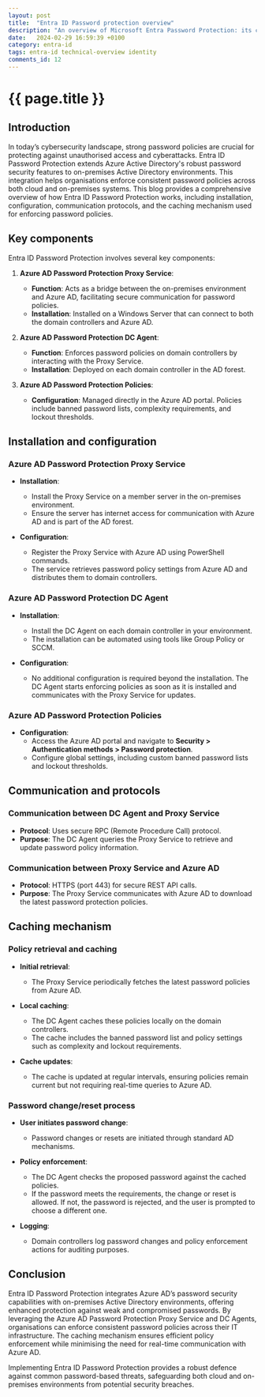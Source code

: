 ```yaml
---
layout: post
title:  "Entra ID Password protection overview"
description: "An overview of Microsoft Entra Password Protection: its components, how they interrelate and how they work with the password processes in Active Directory"
date:   2024-02-29 16:59:39 +0100
category: entra-id
tags: entra-id technical-overview identity
comments_id: 12
---
```

<h1>{{ page.title }}</h1>

## Introduction

In today’s cybersecurity landscape, strong password policies are crucial for protecting against unauthorised access and cyberattacks. Entra ID Password Protection extends Azure Active Directory's robust password security features to on-premises Active Directory environments. This integration helps organisations enforce consistent password policies across both cloud and on-premises systems. This blog provides a comprehensive overview of how Entra ID Password Protection works, including installation, configuration, communication protocols, and the caching mechanism used for enforcing password policies.

## Key components

Entra ID Password Protection involves several key components:

1. **Azure AD Password Protection Proxy Service**:
   - **Function**: Acts as a bridge between the on-premises environment and Azure AD, facilitating secure communication for password policies.
   - **Installation**: Installed on a Windows Server that can connect to both the domain controllers and Azure AD.

2. **Azure AD Password Protection DC Agent**:
   - **Function**: Enforces password policies on domain controllers by interacting with the Proxy Service.
   - **Installation**: Deployed on each domain controller in the AD forest.

3. **Azure AD Password Protection Policies**:
   - **Configuration**: Managed directly in the Azure AD portal. Policies include banned password lists, complexity requirements, and lockout thresholds.

## Installation and configuration

### Azure AD Password Protection Proxy Service

- **Installation**:
  - Install the Proxy Service on a member server in the on-premises environment.
  - Ensure the server has internet access for communication with Azure AD and is part of the AD forest.

- **Configuration**:
  - Register the Proxy Service with Azure AD using PowerShell commands.
  - The service retrieves password policy settings from Azure AD and distributes them to domain controllers.

### Azure AD Password Protection DC Agent

- **Installation**:
  - Install the DC Agent on each domain controller in your environment.
  - The installation can be automated using tools like Group Policy or SCCM.

- **Configuration**:
  - No additional configuration is required beyond the installation. The DC Agent starts enforcing policies as soon as it is installed and communicates with the Proxy Service for updates.

### Azure AD Password Protection Policies

- **Configuration**:
  - Access the Azure AD portal and navigate to **Security > Authentication methods > Password protection**.
  - Configure global settings, including custom banned password lists and lockout thresholds.

## Communication and protocols

### Communication between DC Agent and Proxy Service

- **Protocol**: Uses secure RPC (Remote Procedure Call) protocol.
- **Purpose**: The DC Agent queries the Proxy Service to retrieve and update password policy information.

### Communication between Proxy Service and Azure AD

- **Protocol**: HTTPS (port 443) for secure REST API calls.
- **Purpose**: The Proxy Service communicates with Azure AD to download the latest password protection policies.

## Caching mechanism

### Policy retrieval and caching

- **Initial retrieval**:
  - The Proxy Service periodically fetches the latest password policies from Azure AD.

- **Local caching**:
  - The DC Agent caches these policies locally on the domain controllers.
  - The cache includes the banned password list and policy settings such as complexity and lockout requirements.

- **Cache updates**:
  - The cache is updated at regular intervals, ensuring policies remain current but not requiring real-time queries to Azure AD.

### Password change/reset process

- **User initiates password change**:
  - Password changes or resets are initiated through standard AD mechanisms.

- **Policy enforcement**:
  - The DC Agent checks the proposed password against the cached policies.
  - If the password meets the requirements, the change or reset is allowed. If not, the password is rejected, and the user is prompted to choose a different one.

- **Logging**:
  - Domain controllers log password changes and policy enforcement actions for auditing purposes.

## Conclusion

Entra ID Password Protection integrates Azure AD’s password security capabilities with on-premises Active Directory environments, offering enhanced protection against weak and compromised passwords. By leveraging the Azure AD Password Protection Proxy Service and DC Agents, organisations can enforce consistent password policies across their IT infrastructure. The caching mechanism ensures efficient policy enforcement while minimising the need for real-time communication with Azure AD.

Implementing Entra ID Password Protection provides a robust defence against common password-based threats, safeguarding both cloud and on-premises environments from potential security breaches.
